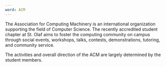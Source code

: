 ```yaml
---
word: ACM
---
```


  The Association for Computing Machinery is an international organization supporting the field of Computer Science. The recently accredited student chapter at St. Olaf aims to foster the computing community on campus through social events, workshops, talks, contests, demonstrations, tutoring, and community service.

  The activities and overall direction of the ACM are largely determined by the student members.
